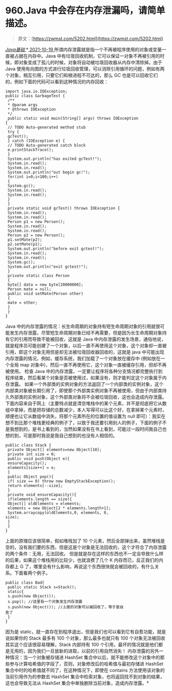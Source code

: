 <!--yml
category: 未分类
date: 0001-01-01 00:00:00
-->

# 960.Java 中会存在内存泄漏吗，请简单描述。

> 原文：[https://zwmst.com/5202.html](https://zwmst.com/5202.html)

   [ *Java基础* ](https://zwmst.com/java%e5%9f%ba%e7%a1%80)*[ <time datetime="2021-10-20T01:34:46+08:00"> 2021-10-19 </time> ](https://zwmst.com/5202.html)  所谓内存泄露就是指一个不再被程序使用的对象或变量一直被占据在内存中。Java 中有垃圾回收机制，它可以保证一对象不再被引用的时候，即对象变成了孤儿的时候，对象将自动被垃圾回收器从内存中清除掉。由于 Java 使用有向图的方式进行垃圾回收管理，可以消除引用循环的问题，例如有两个对象，相互引用，只要它们和根进程不可达的，那么 GC 也是可以回收它们的，例如下面的代码可以看到这种情况的内存回收：

```
import java.io.IOException;
public class GarbageTest {
 /**
 * @param args
 * @throws IOException 
 */
 public static void main(String[] args) throws IOException 
{
 // TODO Auto-generated method stub
 try {
 gcTest();
 } catch (IOException e) {
 // TODO Auto-generated catch block
 e.printStackTrace();
 }
 System.out.println("has exited gcTest!");
 System.in.read();
 System.in.read(); 
 System.out.println("out begin gc!"); 
 for(int i=0;i<100;i++)
 {
 System.gc();
 System.in.read(); 
 System.in.read(); 
 }
 }
 private static void gcTest() throws IOException {
 System.in.read();
 System.in.read(); 
 Person p1 = new Person();
 System.in.read();
 System.in.read(); 
 Person p2 = new Person();
 p1.setMate(p2);
 p2.setMate(p1);
 System.out.println("before exit gctest!");
 System.in.read();
 System.in.read(); 
 System.gc();
 System.out.println("exit gctest!");
 }
 private static class Person
 {
 byte[] data = new byte[20000000];
 Person mate = null;
 public void setMate(Person other)
 {
 mate = other;
 }
 }
} 
```

Java 中的内存泄露的情况：长生命周期的对象持有短生命周期对象的引用就很可能发生内存泄露，尽管短生命周期对象已经不再需要，但是因为长生命周期对象持有它的引用而导致不能被回收，这就是 Java 中内存泄露的发生场景，通俗地说，就是程序员可能创建了一个对象，以后一直不再使用这个对象，这个对象却一直被引用，即这个对象无用但是却无法被垃圾回收器回收的，这就是 java 中可能出现内存泄露的情况，例如，缓存系统，我们加载了一个对象放在缓存中 (例如放在一个全局 map 对象中)，然后一直不再使用它，这个对象一直被缓存引用，但却不再被使用。
检查 Java 中的内存泄露，一定要让程序将各种分支情况都完整执行到程序结束，然后看某个对象是否被使用过，如果没有，则才能判定这个对象属于内存泄露。
如果一个外部类的实例对象的方法返回了一个内部类的实例对象，这个内部类对象被长期引用了，即使那个外部类实例对象不再被使用，但由于内部类持久外部类的实例对象，这个外部类对象将不会被垃圾回收，这也会造成内存泄露。
下面内容来自于网上（主要特点就是清空堆栈中的某个元素，并不是彻底把它从数组中拿掉，而是把存储的总数减少，本人写得可以比这个好，在拿掉某个元素时，顺便也让它从数组中消失，将那个元素所在的位置的值设置为 null 即可）：我实在想不到比那个堆栈更经典的例子了，以致于我还要引用别人的例子，下面的例子不是我想到的，是书上看到的，当然如果没有在书上看到，可能过一段时间我自己也想的到，可是那时我说是我自己想到的也没有人相信的。

```
public class Stack {
 private Object[] elements=new Object[10];
 private int size = 0;
 public void push(Object e){
 ensureCapacity();
 elements[size++] = e;
 }
 public Object pop(){
 if( size == 0) throw new EmptyStackException();
 return elements[--size];
 }
 private void ensureCapacity(){
 if(elements.length == size){
 Object[] oldElements = elements;
 elements = new Object[2 * elements.length+1];
 System.arraycopy(oldElements,0, elements, 0, 
size);
 }
 }
} 
```

上面的原理应该很简单，假如堆栈加了 10 个元素，然后全部弹出来，虽然堆栈是空的，没有我们要的东西，但是这是个对象是无法回收的，这个才符合了内存泄露的两个条件：无用，无法回收。
但是就是存在这样的东西也不一定会导致什么样的后果，如果这个堆栈用的比较少，也就浪费了几个 K 内存而已，反正我们的内存都上 G 了，哪里会有什么影响，再说这个东西很快就会被回收的，有什么关系。下面看两个例子。

```
public class Bad{
 public static Stack s=Stack();
 static{
 s.push(new Object());
 s.pop(); //这里有一个对象发生内存泄露
 s.push(new Object()); //上面的对象可以被回收了，等于是自
愈了
 }
}
```

因为是 static，就一直存在到程序退出，但是我们也可以看到它有自愈功能，就是说如果你的 Stack 最多有 100 个对象，那么最多也就只有 100 个对象无法被回收其实这个应该很容易理解，Stack 内部持有 100 个引用，最坏的情况就是他们都是无用的，因为我们一旦放新的进取，以前的引用自然消失！
内存泄露的另外一种情况：当一个对象被存储进 HashSet 集合中以后，就不能修改这个对象中的那些参与计算哈希值的字段了，否则，对象修改后的哈希值与最初存储进 HashSet 集合中时的哈希值就不同了，在这种情况下，即使在 contains 方法使用该对象的当前引用作为的参数去 HashSet 集合中检索对象，也将返回找不到对象的结果，这也会导致无法从 HashSet 集合中单独删除当前对象，造成内存泄露。*